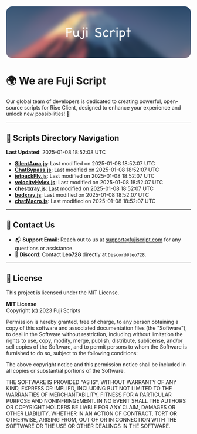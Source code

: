 ![Banner](.github/b.webp)

# 🌍 **We are Fuji Script**

Our global team of developers is dedicated to creating powerful, open-source scripts for Rise Client, designed to enhance your experience and unlock new possibilities! 🌟

---
<!-- SCRIPTS_NAVIGATION_START -->
## 📂 **Scripts Directory Navigation**

**Last Updated**: 2025-01-08 18:52:08 UTC

- **[SilentAura.js](scripts/SilentAura.js)**: Last modified on 2025-01-08 18:52:07 UTC
- **[ChatBypass.js](scripts/ChatBypass.js)**: Last modified on 2025-01-08 18:52:07 UTC
- **[jetpackFly.js](scripts/jetpackFly.js)**: Last modified on 2025-01-08 18:52:07 UTC
- **[velocityHylex.js](scripts/velocityHylex.js)**: Last modified on 2025-01-08 18:52:07 UTC
- **[chestxray.js](scripts/chestxray.js)**: Last modified on 2025-01-08 18:52:07 UTC
- **[bedxray.js](scripts/bedxray.js)**: Last modified on 2025-01-08 18:52:07 UTC
- **[chatMacro.js](scripts/chatMacro.js)**: Last modified on 2025-01-08 18:52:07 UTC

<!-- SCRIPTS_NAVIGATION_END -->

---

## 💬 **Contact Us**  
- 📬 **Support Email**: Reach out to us at [support@fujiscript.com](mailto:support@fujiscript.com) for any questions or assistance.  
- 💬 **Discord**: Contact **Leo728** directly at `Discord@leo728`.

---

## 📜 **License**

This project is licensed under the MIT License.  

**MIT License**  
Copyright (c) 2023 Fuji Scripts  

Permission is hereby granted, free of charge, to any person obtaining a copy of this software and associated documentation files (the "Software"), to deal in the Software without restriction, including without limitation the rights to use, copy, modify, merge, publish, distribute, sublicense, and/or sell copies of the Software, and to permit persons to whom the Software is furnished to do so, subject to the following conditions:  

The above copyright notice and this permission notice shall be included in all copies or substantial portions of the Software.  

THE SOFTWARE IS PROVIDED "AS IS", WITHOUT WARRANTY OF ANY KIND, EXPRESS OR IMPLIED, INCLUDING BUT NOT LIMITED TO THE WARRANTIES OF MERCHANTABILITY, FITNESS FOR A PARTICULAR PURPOSE AND NONINFRINGEMENT. IN NO EVENT SHALL THE AUTHORS OR COPYRIGHT HOLDERS BE LIABLE FOR ANY CLAIM, DAMAGES OR OTHER LIABILITY, WHETHER IN AN ACTION OF CONTRACT, TORT OR OTHERWISE, ARISING FROM, OUT OF OR IN CONNECTION WITH THE SOFTWARE OR THE USE OR OTHER DEALINGS IN THE SOFTWARE.  
